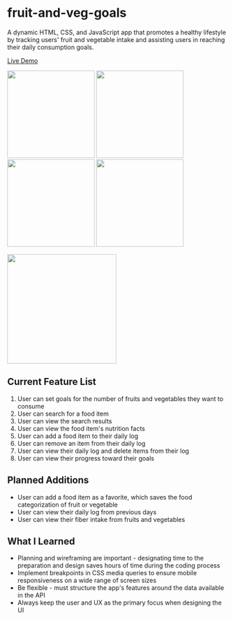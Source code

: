 # fruit-and-veg-goals

A dynamic HTML, CSS, and JavaScript app that promotes a healthy lifestyle by tracking users' fruit and vegetable intake and assisting users in reaching their daily consumption goals.

[Live Demo](https://angelsleung.github.io/fruit-and-veg-goals/)

<img src="https://user-images.githubusercontent.com/65578254/116644404-1ae60400-a928-11eb-8d08-0caec2d0a701.png" width="200px"> <img src="https://user-images.githubusercontent.com/65578254/116644422-29342000-a928-11eb-8615-ed265baab773.png" width="200px"> <img src="https://user-images.githubusercontent.com/65578254/116644459-41a43a80-a928-11eb-868b-50c8465d6858.png" width="200px"> <img src="https://user-images.githubusercontent.com/65578254/116644493-5f719f80-a928-11eb-9d73-24615f950a4b.png" width="200px">

<img src="https://user-images.githubusercontent.com/65578254/116644032-2c7adc00-a927-11eb-9143-5a0aa5f42c65.gif" width="250px">

## Current Feature List
1. User can set goals for the number of fruits and vegetables they want to consume
2. User can search for a food item
3. User can view the search results
4. User can view the food item's nutrition facts
5. User can add a food item to their daily log
6. User can remove an item from their daily log
7. User can view their daily log and delete items from their log
8. User can view their progress toward their goals

## Planned Additions
* User can add a food item as a favorite, which saves the food categorization of fruit or vegetable
* User can view their daily log from previous days
* User can view their fiber intake from fruits and vegetables

## What I Learned
* Planning and wireframing are important - designating time to the preparation and design saves hours of time during the coding process
* Implement breakpoints in CSS media queries to ensure mobile responsiveness on a wide range of screen sizes
* Be flexible - must structure the app's features around the data available in the API
* Always keep the user and UX as the primary focus when designing the UI
